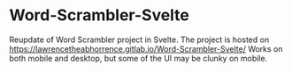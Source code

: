 # Word-Scrambler-Svelte
Reupdate of Word Scrambler project in Svelte. The project is hosted on https://lawrencetheabhorrence.gitlab.io/Word-Scrambler-Svelte/ Works on both mobile and desktop, but some of the UI may be clunky on mobile.
